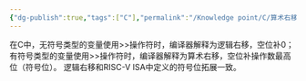 ```yaml
---
{"dg-publish":true,"tags":["C"],"permalink":"/Knowledge point/C/算术右移与逻辑右移/","dgPassFrontmatter":true}
---
```


在C中，无符号类型的变量使用>>操作符时，编译器解释为逻辑右移，空位补0；有符号类型的变量使用>>操作符时，编译器解释为算术右移，空位补操作数最高位（符号位）。
逻辑右移和RISC-V ISA中定义的符号位拓展一致。